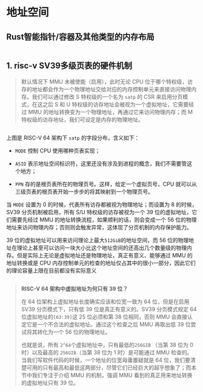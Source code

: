 # 地址空间

## Rust智能指针/容器及其他类型的内存布局

<img title="" src="http://rcore-os.cn/rCore-Tutorial-Book-v3/_images/rust-containers.png" alt="">



## 1. risc-v SV39多级页表的硬件机制

> 默认情况下 MMU 未被使能（启用），此时无论 CPU 位于哪个特权级，访存的地址都会作为一个物理地址交给对应的内存控制单元来直接访问物理内存。我们可以通过修改 S 特权级的一个名为 `satp` 的 CSR 来启用分页模式，在这之后 S 和 U 特权级的访存地址会被视为一个虚拟地址，它需要经过 MMU 的地址转换变为一个物理地址，再通过它来访问物理内存；而 M 特权级的访存地址，我们可设定是内存的物理地址。



<img title="" src="http://rcore-os.cn/rCore-Tutorial-Book-v3/_images/satp.png" alt="" data-align="center">

上图是 RISC-V 64 架构下 `satp` 的字段分布，含义如下：

- `MODE` 控制 CPU 使用哪种页表实现；

- `ASID` 表示地址空间标识符，这里还没有涉及到进程的概念，我们不需要管这个地方；

- `PPN` 存的是根页表所在的物理页号。这样，给定一个虚拟页号，CPU 就可以从三级页表的根页表开始一步步的将其映射到一个物理页号。



当 `MODE` 设置为 0 的时候，代表所有访存都被视为物理地址；而设置为 8 的时候，SV39 分页机制被启用，所有 S/U 特权级的访存被视为一个 39 
位的虚拟地址，它们需要先经过 MMU 的地址转换流程，如果顺利的话，则会变成一个 56 
位的物理地址来访问物理内存；否则则会触发异常，这体现了分页机制的内存保护能力。

39 位的虚拟地址可以用来访问理论上最大`512GiB`的地址空间，而 56 位的物理地址在理论上甚至可以访问一块大小比这个地址空间的还高出几个数量级的物理内存。但是实际上无论是虚拟地址还是物理地址，真正有意义、能够通过 MMU 的地址转换或是 CPU 内存控制单元的检查的地址仅占其中的很小一部分，因此它们的理论容量上限在目前都没有实际意义

<img title="" src="http://rcore-os.cn/rCore-Tutorial-Book-v3/_images/sv39-va-pa.png" alt="" data-align="center">

> **RISC-V 64 架构中虚拟地址为何只有 39 位？**
> 
> 在 64 位架构上虚拟地址长度确实应该和位宽一致为 64 位，但是在启用 SV39 分页模式下，只有低 39 位是真正有意义的。SV39 分页模式规定 64 位虚拟地址的`[63:39]`这 25 位必须和第 38 位相同，否则 MMU 会直接认定它是一个不合法的虚拟地址。通过这个检查之后 MMU 再取出低 39 位尝试将其转化为一个 56 位的物理地址。
> 
> 也就是说，所有 `2^64`个虚拟地址中，只有最低的`256GIB` （当第 38 位为 0 时）以及最高的 `256GIB`（当第 38 位为 1 时）是可能通过 MMU 检查的。当我们写软件代码的时候，一个地址的位宽毋庸置疑就是 64 
> 位，我们要清楚可用的只有最高和最低这两部分，尽管它们已经巨大的超乎想象了；而本节中我们专注于介绍 MMU 的机制，强调 MMU 看到的真正用来地址转换的虚拟地址只有 39 位。
